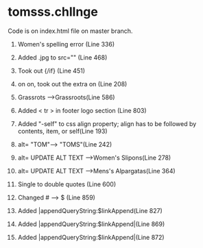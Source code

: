 # tomsss.chllnge

Code is on index.html file on master branch.

1. Women's spelling error (Line 336)

2. Added .jpg to src="" (Line 468)

3. Took out {/if} (Line 451)

4. on on, took out the extra on (Line 208)

5. Grassrots -->Grassroots(Line 586)

6. Added < tr > in footer logo section (Line 803)

7. Added "-self" to css align property; align has to be followed by contents, item, or self(Line 193)

8. alt= "TOM"--> "TOMS"(Line 242)
        
9. alt= UPDATE ALT TEXT -->Women's Slipons(Line 278)
        
10. alt= UPDATE ALT TEXT -->Mens's Alpargatas(Line 364)
        
11. Single to double quotes (Line 600)

12. Changed # --> $ (Line 859)

13. Added |appendQueryString:$linkAppend(Line 827)

14. Added |appendQueryString:$linkAppend|(Line 869)

15. Added |appendQueryString:$linkAppend|(Line 872)

 
